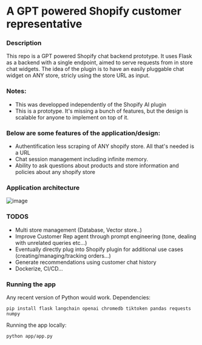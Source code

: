 # A GPT powered Shopify customer representative

### Description 
This repo is a GPT powered Shopify chat backend prototype. It uses Flask as a backend with a single endpoint, aimed to serve requests from in store chat widgets. The idea of the plugin is to have an easily pluggable chat widget on ANY store, stricly using the store URL as input.

### Notes:
- This was developped independently of the Shopify AI plugin
- This is a prototype. It's missing a bunch of features, but the design is scalable for anyone to implement on top of it.

### Below are some features of the application/design:
- Authentification less scraping of ANY shopify store. All that's needed is a URL
- Chat session management including infinite memory.
- Ability to ask questions about products and store information and policies about any shopify store

### Application architecture

![image](https://i.ibb.co/K9XjTKD/plugin-drawio.png)


### TODOS
- Multi store management (Database, Vector store..)
- Improve Customer Rep agent through prompt engineering (tone, dealing with unrelated queries etc...)
- Eventually directly plug into Shopify plugin for additional use cases (creating/managing/tracking orders...)
- Generate recommendations using customer chat history
- Dockerize, CI/CD...


### Running the app

Any recent version of Python would work. Dependencies:
```
pip install flask langchain openai chromedb tiktoken pandas requests numpy
```

Running the app locally:
```
python app/app.py
```




